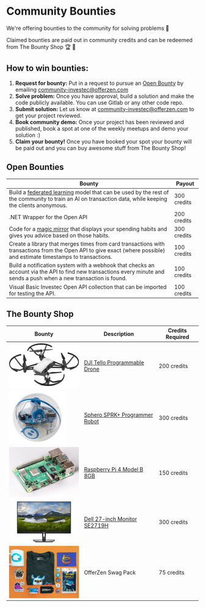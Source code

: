 # Community Bounties

We're offering bounties to the community for solving problems 👾

Claimed bounties are paid out in community credits and can be redeemed from The Bounty Shop 🏆 🛒

## How to win bounties:

1. **Request for bounty:** Put in a request to pursue an [Open Bounty](https://gitlab.com/offerzen-beta-community/investec-programmable-banking/command-center/-/edit/master/bounties.md#open-bounties) by emailing [community-investec@offerzen.com](community-investec@offerzen.com)
2. **Solve problem:** Once you have approval, build a solution and make the code publicly available. You can use Gitlab or any other code repo.
3. **Submit solution:** Let us know at [community-investec@offerzen.com](community-investec@offerzen.com) to get your project reviewed.
4. **Book community demo:** Once your project has been reviewed and published, book a spot at one of the weekly meetups and demo your solution :)
5. **Claim your bounty!** Once you have booked your spot your bounty will be paid out and you can buy awesome stuff from The Bounty Shop!

## Open Bounties

| Bounty | Payout |
|-|-|
|Build a [federated learning](https://federated.withgoogle.com/) model that can be used by the rest of the community to train an AI on transaction data, while keeping the clients anonymous.| 300 credits|
|.NET Wrapper for the Open API|200 credits|
|Code for a [magic mirror](https://youtu.be/BR_yko0gr-Y) that displays your spending habits and gives you advice based on those habits.|300 credits|
|Create a library that merges times from card transactions with transactions from the Open API to give exact (where possible) and estimate timestamps to transactions.|100 credits|
|Build a notification system with a webhook that checks an account via the API to find new transactions every minute and sends a push when a new transaction is found.|100 credits|
|Visual Basic Investec Open API collection that can be imported for testing the API.|100 credits|

## The Bounty Shop

| Bounty | Description | Credits Required |
| ------ | ------ | ------ |
|![](/images/bounties/djitello.jpg)|[DJI Tello Programmable Drone](https://www.youtube.com/watch?v=_v_RknPrebI)|200 credits|
|![](/images/bounties/sphero.jpg)|[Sphero SPRK+ Programmer Robot](https://www.youtube.com/watch?v=Yg8LmEkI_0c)|300 credits|
|![](/images/bounties/pi4.jpg)|[Raspberry Pi 4 Model B 8GB](https://www.youtube.com/watch?v=npzRf5wuIB0)|150 credits|
|![](/images/bounties/dell27.jpeg)|[Dell 27-inch Monitor SE2719H](https://youtu.be/S8QshNypEHw)|300 credits|
|![](/images/bounties/offerzenswapgpack.png)|OfferZen Swag Pack|75 credits|
